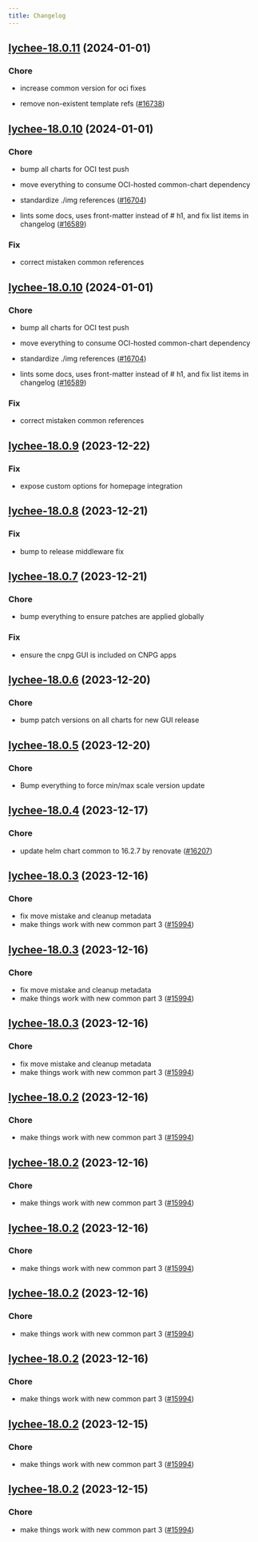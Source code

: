```yaml
---
title: Changelog
---
```




## [lychee-18.0.11](https://github.com/truecharts/charts/compare/lychee-18.0.10...lychee-18.0.11) (2024-01-01)

### Chore



- increase common version for oci fixes

- remove non-existent template refs ([#16738](https://github.com/truecharts/charts/issues/16738))


## [lychee-18.0.10](https://github.com/truecharts/charts/compare/lychee-18.0.9...lychee-18.0.10) (2024-01-01)

### Chore



- bump all charts for OCI test push

- move everything to consume OCI-hosted common-chart dependency

- standardize ./img references ([#16704](https://github.com/truecharts/charts/issues/16704))

- lints some docs, uses front-matter instead of # h1, and fix list items in changelog ([#16589](https://github.com/truecharts/charts/issues/16589))

### Fix



- correct mistaken common references


## [lychee-18.0.10](https://github.com/truecharts/charts/compare/lychee-18.0.9...lychee-18.0.10) (2024-01-01)

### Chore



- bump all charts for OCI test push

- move everything to consume OCI-hosted common-chart dependency

- standardize ./img references ([#16704](https://github.com/truecharts/charts/issues/16704))

- lints some docs, uses front-matter instead of # h1, and fix list items in changelog ([#16589](https://github.com/truecharts/charts/issues/16589))

### Fix



- correct mistaken common references
## [lychee-18.0.9](https://github.com/truecharts/charts/compare/lychee-18.0.8...lychee-18.0.9) (2023-12-22)

### Fix

- expose custom options for homepage integration

## [lychee-18.0.8](https://github.com/truecharts/charts/compare/lychee-18.0.7...lychee-18.0.8) (2023-12-21)

### Fix

- bump to release middleware fix

## [lychee-18.0.7](https://github.com/truecharts/charts/compare/lychee-18.0.6...lychee-18.0.7) (2023-12-21)

### Chore

- bump everything to ensure patches are applied globally

### Fix

- ensure the cnpg GUI is included on CNPG apps

## [lychee-18.0.6](https://github.com/truecharts/charts/compare/lychee-18.0.5...lychee-18.0.6) (2023-12-20)

### Chore

- bump patch versions on all charts for new GUI release

## [lychee-18.0.5](https://github.com/truecharts/charts/compare/lychee-18.0.4...lychee-18.0.5) (2023-12-20)

### Chore

- Bump everything to force min/max scale version update

## [lychee-18.0.4](https://github.com/truecharts/charts/compare/lychee-18.0.3...lychee-18.0.4) (2023-12-17)

### Chore

- update helm chart common to 16.2.7 by renovate ([#16207](https://github.com/truecharts/charts/issues/16207))

## [lychee-18.0.3](https://github.com/truecharts/charts/compare/lychee-17.0.3...lychee-18.0.3) (2023-12-16)

### Chore

- fix move mistake and cleanup metadata
- make things work with new common part 3 ([#15994](https://github.com/truecharts/charts/issues/15994))

## [lychee-18.0.3](https://github.com/truecharts/charts/compare/lychee-17.0.3...lychee-18.0.3) (2023-12-16)

### Chore

- fix move mistake and cleanup metadata
- make things work with new common part 3 ([#15994](https://github.com/truecharts/charts/issues/15994))

## [lychee-18.0.3](https://github.com/truecharts/charts/compare/lychee-17.0.3...lychee-18.0.3) (2023-12-16)

### Chore

- fix move mistake and cleanup metadata
- make things work with new common part 3 ([#15994](https://github.com/truecharts/charts/issues/15994))

## [lychee-18.0.2](https://github.com/truecharts/charts/compare/lychee-17.0.3...lychee-18.0.2) (2023-12-16)

### Chore

- make things work with new common part 3 ([#15994](https://github.com/truecharts/charts/issues/15994))

## [lychee-18.0.2](https://github.com/truecharts/charts/compare/lychee-17.0.3...lychee-18.0.2) (2023-12-16)

### Chore

- make things work with new common part 3 ([#15994](https://github.com/truecharts/charts/issues/15994))

## [lychee-18.0.2](https://github.com/truecharts/charts/compare/lychee-17.0.3...lychee-18.0.2) (2023-12-16)

### Chore

- make things work with new common part 3 ([#15994](https://github.com/truecharts/charts/issues/15994))

## [lychee-18.0.2](https://github.com/truecharts/charts/compare/lychee-17.0.3...lychee-18.0.2) (2023-12-16)

### Chore

- make things work with new common part 3 ([#15994](https://github.com/truecharts/charts/issues/15994))

## [lychee-18.0.2](https://github.com/truecharts/charts/compare/lychee-17.0.3...lychee-18.0.2) (2023-12-16)

### Chore

- make things work with new common part 3 ([#15994](https://github.com/truecharts/charts/issues/15994))

## [lychee-18.0.2](https://github.com/truecharts/charts/compare/lychee-17.0.3...lychee-18.0.2) (2023-12-15)

### Chore

- make things work with new common part 3 ([#15994](https://github.com/truecharts/charts/issues/15994))

## [lychee-18.0.2](https://github.com/truecharts/charts/compare/lychee-17.0.3...lychee-18.0.2) (2023-12-15)

### Chore

- make things work with new common part 3 ([#15994](https://github.com/truecharts/charts/issues/15994))
